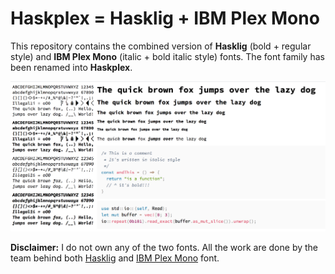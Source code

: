 # Haskplex = Hasklig + IBM Plex Mono

This repository contains the combined version of **Hasklig** (bold + regular style) and **IBM Plex Mono** (italic + bold italic style) fonts. The font family has been renamed into **Haskplex**.

![](screenshot.png)

**Disclaimer:** I do not own any of the two fonts. All the work are done by the team behind both [Hasklig](https://github.com/i-tu/Hasklig) and [IBM Plex Mono](https://github.com/IBM/plex) font.
